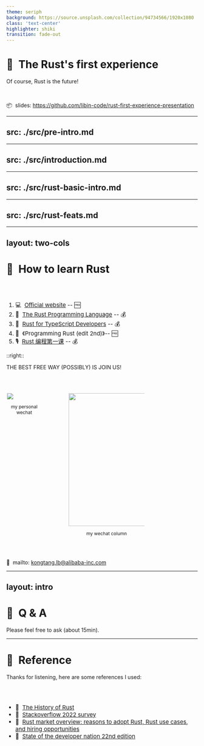 ```yaml
---
theme: seriph
background: https://source.unsplash.com/collection/94734566/1920x1080
class: 'text-center'
highlighter: shiki
transition: fade-out
---
```


# 🔬 &nbsp;The Rust's first experience

Of course, Rust is the future!

<br />

📦 &nbsp;slides: https://github.com/libin-code/rust-first-experience-presentation

<!--
    Welcome everyone's attended. 
-->

---
src: ./src/pre-intro.md
---

---
src: ./src/introduction.md
---

---
src: ./src/rust-basic-intro.md
---

---
src: ./src/rust-feats.md
---

---
layout: two-cols 
---

# 🤔 &nbsp;How to learn Rust

<br />
<br />

1. 💻 &nbsp;[Official website](https://www.rust-lang.org/learn) -- 🆓
2. 🎥 &nbsp;[The Rust Programming Language](https://frontendmasters.com/courses/rust/) -- 💰
3. 🎥 &nbsp;[Rust for TypeScript Developers](https://frontendmasters.com/courses/rust-ts-devs/) -- 💰
4. 📖 &nbsp;《Programming Rust (edit 2nd)》-- 🆓
5. 🎙️ &nbsp;[Rust 编程第一课](https://time.geekbang.org/column/intro/100085301) -- 💰

::right::

<v-click>

THE BEST FREE WAY (POSSIBLY) IS JOIN US!

<div style="position: relative; left: -100px; display: flex; padding: 32px 0; justify-content: space-between;">
    <figure style="width: 200px; margin-right: 32px; margin-left: 102px;">
        <img src="/img/contact-me.jpg" />
        <figcaption style="margin-top: 12px; font-size: 12px; text-align: center;">my personal wechat</figcaption>
    </figure>
    <figure style="width: 200px;">
        <img src="/img/we-chat.jpg" width=350 />
        <figcaption style="margin-top: 12px; font-size: 12px; text-align: center;">my wechat column</figcaption>
    </figure>
</div>

📧 &nbsp;mailto: kongtang.lb@alibaba-inc.com

</v-click>

<style>
    li {
        font-size: 15px !important;
    }
</style>

<!--
    Part 4: How to learn Rust

    Encourage these cool guy learn & use Rust as much as possible!
-->

---
layout: intro
---

# 🙋 &nbsp;Q & A 

Please feel free to ask (about 15min).

<!--
    Part 5: AMA

    15min will be fine, maybe about 5 questions? don't make it verbose.
-->

---

# 🔗 &nbsp;Reference

Thanks for listening, here are some references I used:

<br />
<br />

* 🎥 &nbsp;[The History of Rust](https://www.youtube.com/watch?v=79PSagCD_AY)
* 📄 &nbsp;[Stackoverflow 2022 survey](https://survey.stackoverflow.co/2022/?utm_source=so-owned&utm_medium=announcement-banner&utm_campaign=dev-survey-2022&utm_content=results#section-most-loved-dreaded-and-wanted-programming-scripting-and-markup-languages)
* 📄 &nbsp;[Rust market overview: reasons to adopt Rust, Rust use cases, and hiring opportunities](https://yalantis.com/blog/rust-market-overview/)
* 📄 &nbsp;[State of the developer nation 22nd edition](https://slashdata-website-cms.s3.amazonaws.com/sample_reports/VZtJWxZw5Q9NDSAQ.pdf)

<!-- 
    Part 6: Reference
-->
